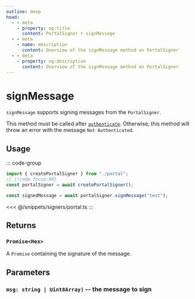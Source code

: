 ```yaml
---
outline: deep
head:
  - - meta
    - property: og:title
      content: PortalSigner • signMessage
  - - meta
    - name: description
      content: Overview of the signMessage method on PortalSigner
  - - meta
    - property: og:description
      content: Overview of the signMessage method on PortalSigner
---
```


# signMessage

`signMessage` supports signing messages from the `PortalSigner`.

This method must be called after [`authenticate`](/packages/aa-signers/portal/authenticate). Otherwise, this method will throw an error with the message `Not Authenticated`.

## Usage

::: code-group

```ts [example.ts]
import { createPortalSigner } from "./portal";
// [!code focus:99]
const portalSigner = await createPortalSigner();

const signedMessage = await portalSigner.signMessage("test");
```

<<< @/snippets/signers/portal.ts
:::

## Returns

### `Promise<Hex>`

A `Promise` containing the signature of the message.

## Parameters

### `msg: string | Uint8Array)` -- the message to sign
